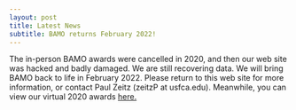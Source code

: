 ```yaml
---
layout: post
title: Latest News
subtitle: BAMO returns February 2022!
---
```


The in-person BAMO awards were cancelled in 2020, and then our web site was hacked and badly damaged. We are still recovering data.  We will bring BAMO back to life in February 2022.  Please return to this web site for more information, or contact Paul Zeitz (zeitzP at usfca.edu).  Meanwhile, you can view our virtual 2020 awards [here.](https://drive.google.com/file/d/1DcAWHdyL8ZwbbJKxb2ImiL-2X-3aL8Se/view)

